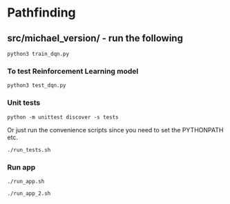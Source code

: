 # Pathfinding

## src/michael_version/ - run the following

```
python3 train_dqn.py                
```

### To test Reinforcement Learning model

```
python3 test_dqn.py                
```

### Unit tests

```
python -m unittest discover -s tests
```

Or just run the convenience scripts since you need to set the PYTHONPATH etc.

```
./run_tests.sh
```

### Run app

```
./run_app.sh
```

```
./run_app_2.sh
```